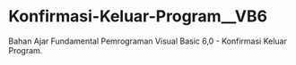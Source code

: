 # Konfirmasi-Keluar-Program__VB6
Bahan Ajar Fundamental Pemrograman Visual Basic 6,0 - Konfirmasi Keluar Program.
